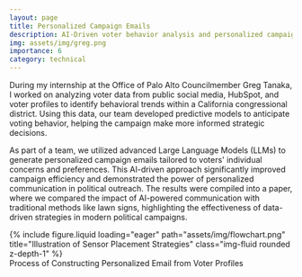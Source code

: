 ```yaml
---
layout: page
title: Personalized Campaign Emails
description: AI-Driven voter behavior analysis and personalized campaign strategies
img: assets/img/greg.png
importance: 6
category: technical
---
```


During my internship at the Office of Palo Alto Councilmember Greg Tanaka, I worked on analyzing voter data from public social media, HubSpot, and voter profiles to identify behavioral trends within a California congressional district. Using this data, our team developed predictive models to anticipate voting behavior, helping the campaign make more informed strategic decisions.

As part of a team, we utilized advanced Large Language Models (LLMs) to generate personalized campaign emails tailored to voters' individual concerns and preferences. This AI-driven approach significantly improved campaign efficiency and demonstrated the power of personalized communication in political outreach. The results were compiled into a paper, where we compared the impact of AI-powered communication with traditional methods like lawn signs, highlighting the effectiveness of data-driven strategies in modern political campaigns.


<div class="column">
    <div class="col-sm mt-3 mt-md-0">
        {% include figure.liquid loading="eager" path="assets/img/flowchart.png" title="Illustration of Sensor Placement Strategies" class="img-fluid rounded z-depth-1" %}
    </div>
</div>
<div class="caption">
    Process of Constructing Personalized Email from Voter Profiles
</div>